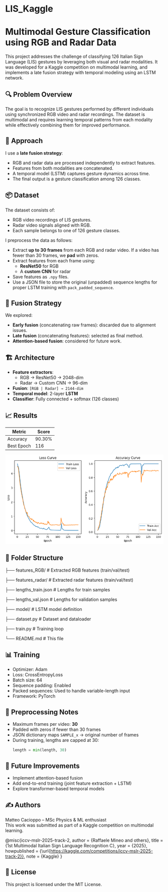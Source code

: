# LIS_Kaggle
# Multimodal Gesture Classification using RGB and Radar Data

This project addresses the challenge of classifying 126 Italian Sign Language (LIS) gestures by leveraging both visual and radar modalities. It was developed for a Kaggle competition on multimodal learning, and implements a late fusion strategy with temporal modeling using an LSTM network.

## 🔍 Problem Overview

The goal is to recognize LIS gestures performed by different individuals using synchronized RGB video and radar recordings. The dataset is multimodal and requires learning temporal patterns from each modality while effectively combining them for improved performance.

## 🧠 Approach

I use a **late fusion strategy**:
- RGB and radar data are processed independently to extract features.
- Features from both modalities are concatenated.
- A temporal model (LSTM) captures gesture dynamics across time.
- The final output is a gesture classification among 126 classes.

## 📦 Dataset

The dataset consists of:
- RGB video recordings of LIS gestures.
- Radar video signals aligned with RGB.
- Each sample belongs to one of 126 gesture classes.

I preprocess the data as follows:
- Extract **up to 30 frames** from each RGB and radar video. If a video has fewer than 30 frames, we **pad** with zeros.
- Extract features from each frame using:
  - **ResNet50** for RGB
  - A **custom CNN** for radar
- Save features as `.npy` files.
- Use a JSON file to store the original (unpadded) sequence lengths for proper LSTM training with `pack_padded_sequence`.

## 🧪 Fusion Strategy

We explored:
- **Early fusion** (concatenating raw frames): discarded due to alignment issues.
- **Late fusion** (concatenating features): selected as final method.
- **Attention-based fusion**: considered for future work.

## 🏗️ Architecture

- **Feature extractors**:  
  - RGB → ResNet50 → 2048-dim  
  - Radar → Custom CNN → 96-dim  
- **Fusion**: `[RGB | Radar] → 2144-dim`
- **Temporal model**: 2-layer **LSTM**
- **Classifier**: Fully connected + softmax (126 classes)

## 📈 Results

| Metric     | Score |
|------------|-------|
| Accuracy   | 90.30% |
| Best Epoch | 116    |

![Training and validation loss](loss.png)

## 📁 Folder Structure

├── features_RGB/ # Extracted RGB features (train/val/test)

├── features_radar/ # Extracted radar features (train/val/test)

├── lengths_train.json # Lengths for train samples

├── lengths_val.json # Lengths for validation samples

├── model/ # LSTM model definition

├── dataset.py # Dataset and dataloader

├── train.py # Training loop

└── README.md # This file

## 📊 Training

- Optimizer: Adam  
- Loss: CrossEntropyLoss  
- Batch size: 64  
- Sequence padding: Enabled  
- Packed sequences: Used to handle variable-length input  
- Framework: PyTorch

## 🧹 Preprocessing Notes

- Maximum frames per video: **30**
- Padded with zeros if fewer than 30 frames
- JSON dictionary maps `SAMPLE_x` → original number of frames
- During training, lengths are capped at 30:  
  ```python
  length = min(length, 30)


## 📌 Future Improvements
- Implement attention-based fusion  
- Add end-to-end training (joint feature extraction + LSTM)  
- Explore transformer-based temporal models  

## ✍️ Authors
Matteo Cacioppo – MSc Physics & ML enthusiast  
This work was submitted as part of a Kaggle competition on multimodal learning.

@misc{iccv-mslr-2025-track-2,
    author = {Raffaele Mineo and others},
    title = {1st Multimodal Italian Sign Language Recognition C},
    year = {2025},
    howpublished = {\url{https://kaggle.com/competitions/iccv-mslr-2025-track-2}},
    note = {Kaggle}
}

## 🏁 License
This project is licensed under the MIT License.


